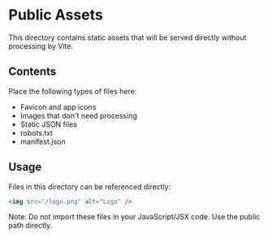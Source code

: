 # Public Assets

This directory contains static assets that will be served directly without processing by Vite.

## Contents

Place the following types of files here:
- Favicon and app icons
- Images that don't need processing
- Static JSON files
- robots.txt
- manifest.json

## Usage

Files in this directory can be referenced directly:
```html
<img src="/logo.png" alt="Logo" />
```

Note: Do not import these files in your JavaScript/JSX code. Use the public path directly.
